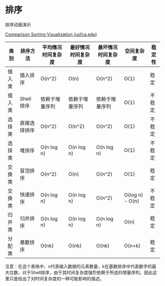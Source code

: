 # 排序

排序动画演示

[Comparison Sorting Visualization (usfca.edu)](https://www.cs.usfca.edu/~galles/visualization/ComparisonSort.html)

| 类别  | 排序方法    | 平均情况时间复杂度  | 最好情况时间复杂度  | 最坏情况时间复杂度  | 空间复杂度           | 稳定性 |
| --- | ------- | ---------- | ---------- | ---------- | --------------- | --- |
| 插入类 | 插入排序    | O(n^2)     | O(n)       | O(n^2)     | O(1)            | 稳定  |
| 插入类 | Shell排序 | 依赖于增量序列    | 依赖于增量序列    | 依赖于增量序列    | O(1)            | 不稳定 |
| 选择类 | 直接选择排序  | O(n^2)     | O(n^2)     | O(n^2)     | O(1)            | 不稳定 |
| 选择类 | 堆排序     | O(n log n) | O(n log n) | O(n log n) | O(1)            | 不稳定 |
| 交换类 | 冒泡排序    | O(n^2)     | O(n)       | O(n^2)     | O(1)            | 稳定  |
| 交换类 | 快速排序    | O(n log n) | O(n log n) | O(n^2)     | O(log n) - O(n) | 不稳定 |
| 归并类 | 归并排序    | O(n log n) | O(n log n) | O(n log n) | O(n)            | 稳定  |
| 分配类 | 基数排序    | O(nk)      | O(nk)      | O(nk)      | O(n+k)          | 稳定  |

注意：在这个表格中，n代表输入数据的元素数量，k在基数排序中代表数字的最大位数，对于Shell排序，由于其时间复杂度强烈依赖于所选的增量序列，因此这里只是给出了对时间复杂度的一种可能影响的描述。
